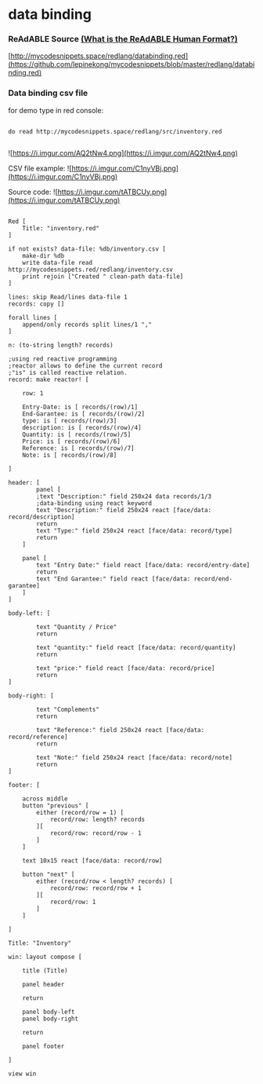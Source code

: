 
# data binding


### ReAdABLE Source [(What is the ReAdABLE Human Format?)](http://readablehumanformat.com)

[http://mycodesnippets.space/redlang/databinding.red](https://github.com/lepinekong/mycodesnippets/blob/master/redlang/databinding.red)


### Data binding csv file

for demo type in red console:


```

do read http://mycodesnippets.space/redlang/src/inventory.red            
        
```


![https://i.imgur.com/AQ2tNw4.png](https://i.imgur.com/AQ2tNw4.png)
                    
CSV file example: 
![https://i.imgur.com/C1nyVBj.png](https://i.imgur.com/C1nyVBj.png)
                    
Source code:
![https://i.imgur.com/tATBCUy.png](https://i.imgur.com/tATBCUy.png)
                    


```

Red [
    Title: "inventory.red"
]

if not exists? data-file: %db/inventory.csv [
    make-dir %db
    write data-file read http://mycodesnippets.red/redlang/inventory.csv
    print rejoin ["Created " clean-path data-file]
]

lines: skip Read/lines data-file 1
records: copy []

forall lines [
    append/only records split lines/1 ","
]

n: (to-string length? records)

;using red reactive programming
;reactor allows to define the current record
;"is" is called reactive relation.
record: make reactor! [

    row: 1

    Entry-Date: is [ records/(row)/1]
    End-Garantee: is [ records/(row)/2]
    type: is [ records/(row)/3]
    description: is [ records/(row)/4]
    Quantity: is [ records/(row)/5]
    Price: is [ records/(row)/6]
    Reference: is [ records/(row)/7]
    Note: is [ records/(row)/8]

]

header: [
        panel [
        ;text "Description:" field 250x24 data records/1/3
        ;data-binding using react keyword
        text "Description:" field 250x24 react [face/data: record/description]
        return
        text "Type:" field 250x24 react [face/data: record/type]
        return        
    ]

    panel [
        text "Entry Date:" field react [face/data: record/entry-date]
        return
        text "End Garantee:" field react [face/data: record/end-garantee]       
    ]  
]

body-left: [

        text "Quantity / Price"
        return

        text "quantity:" field react [face/data: record/quantity]
        return
    
        text "price:" field react [face/data: record/price]
        return    
]

body-right: [

        text "Complements"
        return

        text "Reference:" field 250x24 react [face/data: record/reference]
        return

        text "Note:" field 250x24 react [face/data: record/note]
        return        
]

footer: [

    across middle
    button "previous" [
        either (record/row = 1) [
            record/row: length? records
        ][
            record/row: record/row - 1
        ]
    ]

    text 10x15 react [face/data: record/row] 

    button "next" [
        either (record/row < length? records) [
            record/row: record/row + 1
        ][
            record/row: 1
        ]
    ]
    
]

Title: "Inventory"

win: layout compose [

    title (Title)

    panel header 

    return 

    panel body-left 
    panel body-right

    return

    panel footer
    
]

view win


        
```



